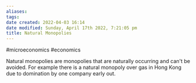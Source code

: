 ```yaml
---
aliases: 
tags: 
date created: 2022-04-03 16:14
date modified: Sunday, April 17th 2022, 7:21:05 pm
title: Natural Monopolies
---
```


#microeconomics #economics

Natural monopolies are monopolies that are naturally occurring and can't be avoided. For example there is a natural monopoly over gas in Hong Kong due to domination by one company early out.
